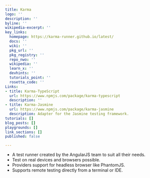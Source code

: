 ```yaml
---
title: Karma
logo: ''
description: ''
byline: ''
wikipedia-excerpt: ''
key_links:
  homepage: https://karma-runner.github.io/latest/
  docs: ''
  wiki: ''
  pkg_url: ''
  pkg_registry: ''
  repo_nwo: ''
  wikipedia: ''
  learn_x: ''
  devhints: ''
  tutorials_point: ''
  rosetta_code: ''
Links:
- title: Karma-TypeScript
  url: https://www.npmjs.com/package/karma-typescript
  description: ''
- title: Karma-Jasmine
  url: https://www.npmjs.com/package/karma-jasmine
  description: Adapter for the Jasmine testing framework.
tutorials: []
blog_posts: []
playgrounds: []
link_sections: []
published: false

---
```

- A test runner created by the AngularJS team to suit all their needs.
- Test on real devices and browsers possible.
- Providers support for headless browser like PhantomJS.
- Supports remote testing directly from a terminal or IDE.